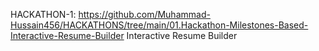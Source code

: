 HACKATHON-1:
https://github.com/Muhammad-Hussain456/HACKATHONS/tree/main/01.Hackathon-Milestones-Based-Interactive-Resume-Builder
Interactive Resume Builder